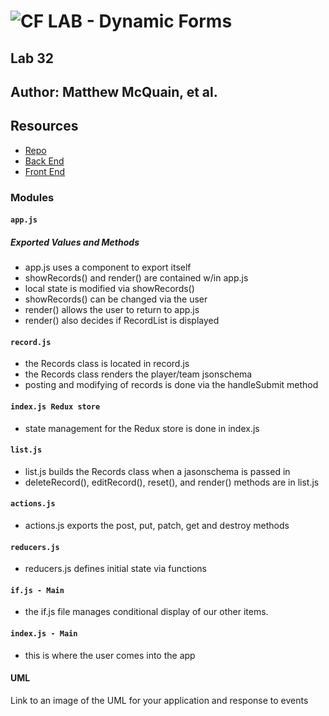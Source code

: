 # ![CF](http://i.imgur.com/7v5ASc8.png) LAB - Dynamic Forms

## Lab 32

## Author: Matthew McQuain, et al.

## Resources

- [Repo](https://github.com/mattoattacko/lab-32-dynamic-forms)
- [Back End](https://codesandbox.io/s/3yk7o4pp86)
- [Front End](https://3yk7o4pp86.codesandbox.io/)

### Modules

#### `app.js`

##### Exported Values and Methods

- app.js uses a component to export itself
- showRecords() and render() are contained w/in app.js
- local state is modified via showRecords()
- showRecords() can be changed via the user
- render() allows the user to return to app.js
- render() also decides if RecordList is displayed

#### `record.js`

- the Records class is located in record.js
- the Records class renders the player/team jsonschema
- posting and modifying of records is done via the handleSubmit method

#### `index.js Redux store`

- state management for the Redux store is done in index.js

#### `list.js`

- list.js builds the Records class when a jasonschema is passed in
- deleteRecord(), editRecord(), reset(), and render() methods are in list.js

#### `actions.js`

- actions.js exports the post, put, patch, get and destroy methods

#### `reducers.js`

- reducers.js defines initial state via functions

#### `if.js - Main`

- the if.js file manages conditional display of our other items.

#### `index.js - Main`

- this is where the user comes into the app

#### UML

Link to an image of the UML for your application and response to events
